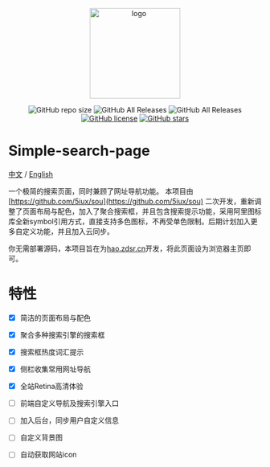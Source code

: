 <p align="center">
  <a href="https://hao.zdsr.cn/" target="_blank">
    <img width="180" src="img/search.png" alt="logo">
  </a>
</p>
<p align="center">
  <img alt="GitHub repo size" src="https://img.shields.io/github/repo-size/616620131/Simple-Search-Page">
  <img alt="GitHub All Releases" src="https://img.shields.io/github/downloads/616620131/Simple-Search-Page/total">
  <img alt="GitHub All Releases" src="https://img.shields.io/github/downloads/616620131/Simple-Search-Page/latest/total">
  <a href="https://github.com/616620131/Simple-Search-Page/blob/master/LICENSE"><img alt="GitHub license" src="https://img.shields.io/github/license/616620131/Simple-Search-Page"></a>
  <a href="https://github.com/616620131/Simple-Search-Page/stargazers"><img alt="GitHub stars" src="https://img.shields.io/github/stars/616620131/Simple-Search-Page?style=social"></a>

# Simple-search-page

[中文](README.md) / [English](README-EN.md)

一个极简的搜索页面，同时兼顾了网址导航功能。
本项目由[https://github.com/5iux/sou](https://github.com/5iux/sou) 二次开发，重新调整了页面布局与配色，加入了聚合搜索框，并且包含搜索提示功能，采用阿里图标库全新symbol引用方式，直接支持多色图标，不再受单色限制。后期计划加入更多自定义功能，并且加入云同步。

你无需部署源码，本项目旨在为[hao.zdsr.cn](https://hao.zdsr.cn)开发，将此页面设为浏览器主页即可。



# 特性

- [x] 简洁的页面布局与配色
- [x] 聚合多种搜索引擎的搜索框
- [x] 搜索框热度词汇提示
- [x] 侧栏收集常用网址导航
- [x] 全站Retina高清体验
- [ ] 前端自定义导航及搜索引擎入口
- [ ] 加入后台，同步用户自定义信息
- [ ] 自定义背景图
- [ ] 自动获取网站icon


